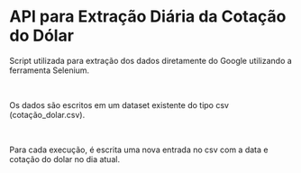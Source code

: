 <h1>API para Extração Diária da Cotação do Dólar</h1>

<p>Script utilizada para extração dos dados diretamente do Google utilizando a ferramenta Selenium.</p><br>
<p>Os dados são escritos em um dataset existente do tipo csv (cotação_dolar.csv).</p><br>
<p>Para cada execução, é escrita uma nova entrada no csv com a data e cotação do dolar no dia atual.</p><br>
